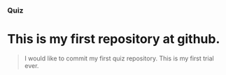 ### Quiz

# This is my first repository at github.

> I would like to commit my first quiz repository.
> This is my first trial ever.
